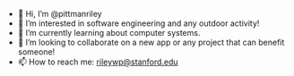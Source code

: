 - 👋 Hi, I’m @pittmanriley
- 👀 I’m interested in software engineering and any outdoor activity!
- 🌱 I’m currently learning about computer systems. 
- 💞️ I’m looking to collaborate on a new app or any project that can benefit someone!
- 📫 How to reach me: rileywp@stanford.edu
